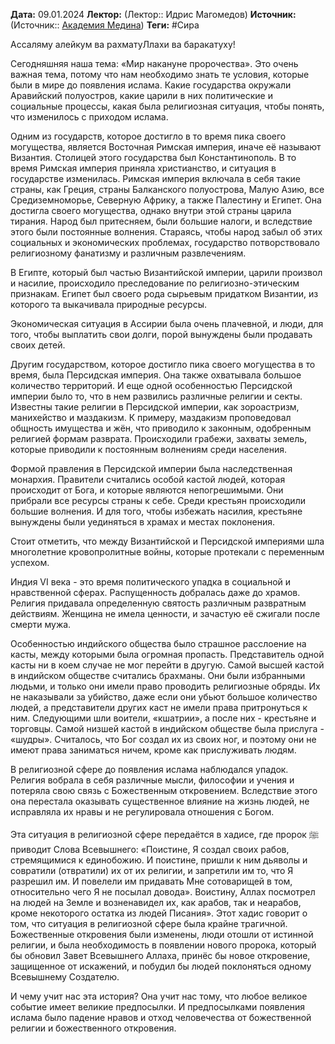**Дата:** 09.01.2024
**Лектор:** (Лектор:: Идрис Магомедов)
**Источник:** (Источник:: [Академия Медина](https://web.medinaschool.org/school/))
**Теги:** #Сира 

Ассаляму алейкум ва рахматуЛлахи ва баракатуху!

Сегодняшняя наша тема: «Мир накануне пророчества». Это очень важная тема, потому что нам необходимо знать те условия, которые были в мире до появления ислама. Какие государства окружали Аравийский полуостров, какие царили в них политические и социальные процессы, какая была религиозная ситуация, чтобы понять, что изменилось с приходом ислама.

Одним из государств, которое достигло в то время пика своего могущества, является Восточная Римская империя, иначе её называют Византия. Столицей этого государства был Константинополь. В то время Римская империя приняла христианство, и ситуация в государстве изменилась. Римская империя включала в себя такие страны, как Греция, страны Балканского полуострова, Малую Азию, все Средиземноморье, Северную Африку, а также Палестину и Египет. Она достигла своего могущества, однако внутри этой страны царила тирания. Народ был притесняем, были большие налоги, и вследствие этого были постоянные волнения. Стараясь, чтобы народ забыл об этих социальных и экономических проблемах, государство потворствовало религиозному фанатизму и различным развлечениям.

В Египте, который был частью Византийской империи, царили произвол и насилие, происходило преследование по религиозно-этическим признакам. Египет был своего рода сырьевым придатком Византии, из которого та выкачивала природные ресурсы.

Экономическая ситуация в Ассирии была очень плачевной, и люди, для того, чтобы выплатить свои долги, порой вынуждены были продавать своих детей.

Другим государством, которое достигло пика своего могущества в то время, была Персидская империя. Она также охватывала большое количество территорий. И еще одной особенностью Персидской империи было то, что в нем развились различные религии и секты. Известны такие религии в Персидской империи, как зороастризм, манихейство и маздакизм. К примеру, маздакизм проповедовал общность имущества и жён, что приводило к законным, одобренным религией формам разврата. Происходили грабежи, захваты земель, которые приводили к постоянным волнениям среди населения.

Формой правления в Персидской империи была наследственная монархия. Правители считались особой кастой людей, которая происходит от Бога, и которые являются непогрешимыми. Они прибрали все ресурсы страны к себе. Среди крестьян происходили большие волнения. И для того, чтобы избежать насилия, крестьяне вынуждены были уединяться в храмах и местах поклонения.

Стоит отметить, что между Византийской и Персидской империями шла многолетние кровопролитные войны, которые протекали с переменным успехом.

Индия VI века - это время политического упадка в социальной и нравственной сферах. Распущенность добралась даже до храмов. Религия придавала определенную святость различным развратным действиям. Женщина не имела ценности, и зачастую её сжигали после смерти мужа.

Особенностью индийского общества было страшное расслоение на касты, между которыми была огромная пропасть. Представитель одной касты ни в коем случае не мог перейти в другую. Самой высшей кастой в индийском обществе считались брахманы. Они были избранными людьми, и только они имели право проводить религиозные обряды. Их не наказывали за убийство, даже если они убьют большое количество людей, а представители других каст не имели права притронуться к ним. Следующими шли воители, «кшатрии», а после них - крестьяне и торговцы. Самой низшей кастой в индийском обществе была прислуга - «шудры». Считалось, что Бог создал их из своих ног, и поэтому они не имеют права заниматься ничем, кроме как прислуживать людям.

В религиозной сфере до появления ислама наблюдался упадок. Религия вобрала в себя различные мысли, философии и учения и потеряла свою связь с Божественным откровением. Вследствие этого она перестала оказывать существенное влияние на жизнь людей, не исправляла их нравы и не регулировала отношения с Богом.

Эта ситуация в религиозной сфере передаётся в хадисе, где пророк ﷺ приводит Слова Всевышнего: «Поистине, Я создал своих рабов, стремящимися к единобожию. И поистине, пришли к ним дьяволы и совратили (отвратили) их от их религии, и запретили им то, что Я разрешил им. И повелели им придавать Мне сотоварищей в том, относительно чего Я не посылал довода». Воистину, Аллах посмотрел на людей на Земле и возненавидел их, как арабов, так и неарабов, кроме некоторого остатка из людей Писания». Этот хадис говорит о том, что ситуация в религиозной сфере была крайне трагичной. Божественные откровения были изменены, люди отошли от истинной религии, и была необходимость в появлении нового пророка, который бы обновил Завет Всевышнего Аллаха, принёс бы новое откровение, защищенное от искажений, и побудил бы людей поклоняться одному Всевышнему Создателю.

И чему учит нас эта история? Она учит нас тому, что любое великое событие имеет великие предпосылки. И предпосылками появления ислама было падение нравов и отход человечества от божественной религии и божественного откровения.